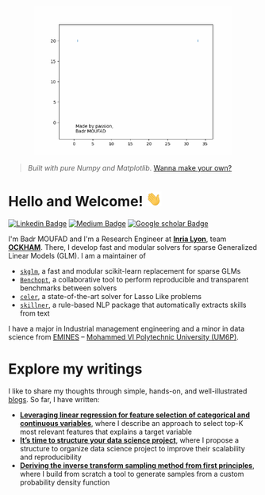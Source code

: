 
<!-- Animation of my name-->
<div class="container" align="center">
    <img src="animations/animated_badr_moufad.gif" height="300px">
</div>

> *Built with pure Numpy and Matplotlib*.
> [Wanna make your own?](https://github.com/Badr-MOUFAD/animate_your_name)


<!-- content -->

# Hello and Welcome! <img src="animations/wave.gif" height="30px"> 

[![Linkedin Badge](https://img.shields.io/badge/Linkedin-badr_moufad-81391a1a9?style=flat-square&logo=Linkedin&logoColor=white&link=https://www.linkedin.com/in/badr-moufad-81391a1a9/)](https://www.linkedin.com/in/badr-moufad-81391a1a9/)
[![Medium Badge](https://img.shields.io/badge/Medium-@badr-moufad?style=flat-square&labelColor=000000&logo=Medium&link=https://badr-moufad.medium.com/)](https://badr-moufad.medium.com/)
[![Google scholar Badge](https://img.shields.io/badge/Google%20schoolar--lightgrey?logo=googlescholar&style=flat-square&link=https://scholar.google.com/citations?user=0MkYv20AAAAJ&hl=en&color=brightgreen)](https://scholar.google.com/citations?user=0MkYv20AAAAJ&hl=en)


I'm Badr MOUFAD and I'm a Research Engineer at [**Inria Lyon**](https://www.inria.fr/fr/centre-inria-de-lyon), team [**OCKHAM**](https://team.inria.fr/ockham/). There, I develop fast and modular solvers for sparse Generalized Linear Models (GLM).
I am a maintainer of 
- [``skglm``](https://github.com/scikit-learn-contrib/skglm), a fast and modular scikit-learn replacement for sparse GLMs
- [``Benchopt``](https://github.com/benchopt/benchopt), a collaborative tool to perform reproducible and transparent benchmarks between solvers
- [``celer``](https://github.com/mathurinm/celer), a state-of-the-art solver for Lasso Like problems
- [``skillner``](https://skillner.vercel.app), a rule-based NLP package that automatically extracts skills from text

I have a major in Industrial management engineering and a minor in data science from [EMINES](https://www.emines-ingenieur.org/) – [Mohammed VI Polytechnic University (UM6P)](https://www.um6p.ma/en).


# Explore my writings

I like to share my thoughts through simple, hands-on, and well-illustrated [blogs](https://badr-moufad.medium.com/). So far, I have written:

- [**Leveraging linear regression for feature selection of categorical and continuous variables**](https://towardsdatascience.com/beyond-linear-regression-467a7fc3bafb), where I describe an approach to select top-K most relevant features that explains a target variable
- [**It’s time to structure your data science project**](https://towardsdatascience.com/its-time-to-structure-your-data-science-project-1fa064fbe46), where I propose a structure to organize data science project to improve their scalability and reproducibility
- [**Deriving the inverse transform sampling method from first principles**](https://towardsdatascience.com/an-insight-on-generating-samples-from-a-custom-probability-density-function-d0a06c290c54), where I build from scratch a tool to generate samples from a custom probability density function

